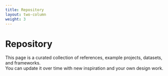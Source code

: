 ```yaml
---
title: Repository
layout: two-column
weight: 3
---
```


# Repository

This page is a curated collection of references, example projects, datasets, and frameworks.  
You can update it over time with new inspiration and your own design work.
